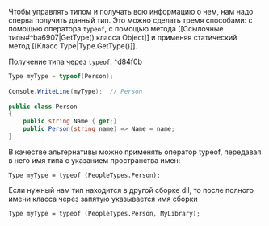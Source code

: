 Чтобы управлять типом и получать всю информацию о нем, нам надо сперва получить данный тип. Это можно сделать тремя способами: с помощью оператора `typeof`, с помощью метода [[Ссылочные типы#^ba6907|GetType() класса Object]] и применяя статический метод [[Класс Type|Type.GetType()]].

Получение типа через `typeof`: ^d84f0b

```cs
Type myType = typeof(Person);
 
Console.WriteLine(myType);  // Person
 
public class Person
{
    public string Name { get;}
    public Person(string name) => Name = name;
}
```
В качестве альтернативы можно применять оператор typeof, передавая в него имя типа с указанием пространства имен:

`Type myType = typeof (PeopleTypes.Person);`

Если нужный нам тип находится в другой сборке dll, то после полного имени класса через запятую указывается имя сборки

`Type myType = typeof (PeopleTypes.Person, MyLibrary);`